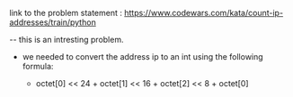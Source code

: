 link to the problem statement : https://www.codewars.com/kata/count-ip-addresses/train/python



-- 
this is an intresting problem.
- we needed to convert the address ip to an int using the following formula:

    - octet[0] << 24 + octet[1] << 16 + octet[2] << 8 + octet[0]

